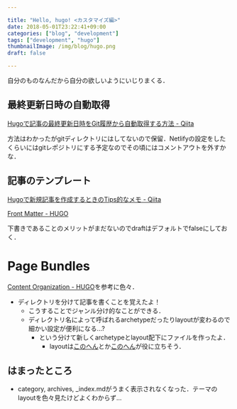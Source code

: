 ```yaml
---

title: "Hello, hugo! <カスタマイズ編>"
date: 2018-05-01T23:22:41+09:00
categories: ["blog", "development"]
tags: ["development", "hugo"]
thumbnailImage: /img/blog/hugo.png
draft: false

---
```


<!-- # hugoの設定を色々変えてみた   -->
自分のものなんだから自分の欲しいようにいじりまくる．
<!--more-->

## 最終更新日時の自動取得
[Hugoで記事の最終更新日時をGit履歴から自動取得する方法 - Qiita](https://qiita.com/y_hokkey/items/ff6f7f41b23fd643421e)  

方法はわかったがgitディレクトリにはしてないので保留．Netlifyの設定をしたくらいにはgitレポジトリにする予定なのでその頃にはコメントアウトを外すかな．  

## 記事のテンプレート
[Hugoで新規記事を作成するときのTips的なメモ - Qiita](https://qiita.com/n0bisuke/items/4701481c3bca4df81b0b)  

[Front Matter - HUGO](https://gohugo.io/content-management/front-matter/)  

下書きであることのメリットがまだないのでdraftはデフォルトでfalseにしておく．  


# Page Bundles

[Content Organization - HUGO](https://gohugo.io/content-management/organization)を参考に色々．

* ディレクトリを分けて記事を書くことを覚えたよ！
  * こうすることでジャンル分け的なことができる．
  * ディレクトリ名によって呼ばれるarchetypeだったりlayoutが変わるので細かい設定が便利になる...?
    * という分けて新しくarchetypeとlayout配下にファイルを作ったよ．
      * layoutは[このへん](https://gohugo.io/content-management/sections/)とか[このへん](https://gohugo.io/variables/page/)が役に立ちそう．


## はまったところ
* category, archives, _index.mdがうまく表示されなくなった．テーマのlayoutを色々見たけどよくわからず...
